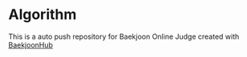 # Algorithm 
This is a auto push repository for Baekjoon Online Judge created with [BaekjoonHub](https://github.com/BaekjoonHub/BaekjoonHub)
